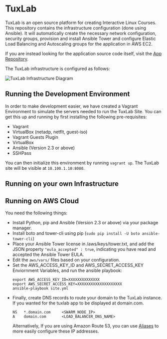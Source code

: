 # TuxLab
TuxLab is an open source platform for creating Interactive Linux Courses.  This repository
contains the infrastructure configuration (done using Ansible).  It will automatically
create the necessary network configuration, security groups, provision and install Ansible
Tower and configure Elastic Load Balancing and Autoscaling groups for the application in
AWS EC2.

If you are instead looking for the application source code itself, visit the [App Repository](https://github.com/learnlinux/tuxlab-app).

The TuxLab infrastructure is configured as follows:

![TuxLab Infrastructure Diagram](https://docs.google.com/drawings/d/1jLnkbWYxgBlfEEc6eldGdA_ONhBRTjJ6KmwGvpoFXkY/pub?w=960&h=720)

## Running the Development Environment
In order to make development easier, we have created a Vagrant Environment to simulate the servers needed to run the TuxLab Site. You can get this up and running by first installing the following pre-requisites:
 * Vagrant
 * VirtualBox (netadp, netflt, guest-iso)
 * Vagrant Guests Plugin
 * VirtualBox
 * Ansible (Version 2.3 or above)
 * SSHPass

You can then initialize this environment by running `vagrant up`.  The TuxLab site will be
visible at `10.100.1.10:8080`.

## Running on your own Infrastructure

## Running on AWS Cloud
You need the following things:
 * Install Python, pip and Ansible (Version 2.3 or above) via your package manager.
 * Install boto and tower-cli using pip (`sudo pip install -U boto ansible-tower-cli`)
 * Place your Ansible Tower license in /aws/keys/tower.txt, and add the JSON property `"eula_accepted" : true`, indicating you have read and accepted the Ansible Tower EULA.
 * Edit the `aws/vars/` files based on your configuration.
 * Set the AWS_ACCESS_KEY_ID and AWS_SECRET_ACCESS_KEY Enviornment Variables, and run the ansible playbook:
    ```
    export AWS_ACCESS_KEY_ID=XXXXXXXXXXXXXX
    export AWS_SECRET_ACCESS_KEY=XXXXXXXXXXXXXXXXXXXX
    ansible-playbook site.yml
    ```
 * Finally, create DNS records to route your domain to the TuxLab instance. If you wanted for the tuxlab app to be displayed at domain.com.
   ```
   NS   *.domain.com     <SWARM_NODE_IP>
   A    domain.com       <LOAD_BALANCER_DNS_NAME>
   ```
   Alternatively, If you are using Amazon Route 53, you can use [Aliases](http://docs.aws.amazon.com/ElasticLoadBalancing/latest/DeveloperGuide/using-domain-names-with-elb.html#dns-associate-custom-elb) to more easily configure these IP addresses.
